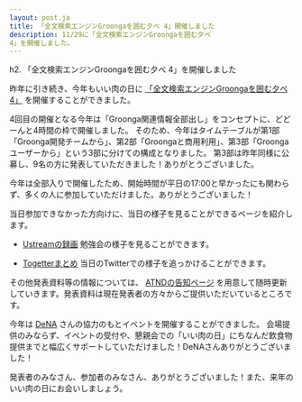 ```yaml
---
layout: post.ja
title: 「全文検索エンジンGroongaを囲む夕べ 4」開催しました
description: 11/29に「全文検索エンジンGroongaを囲む夕べ
4」を開催しました。
---
```

h2. 「全文検索エンジンGroongaを囲む夕べ 4」を開催しました

昨年に引き続き、今年もいい肉の日に
[「全文検索エンジンGroongaを囲む夕べ4」](http://atnd.org/events/43461)
を開催することができました。

4回目の開催となる今年は「Groonga関連情報全部出し」をコンセプトに、どどーんと4時間の枠で開催しました。
そのため、今年はタイムテーブルが第1部「Groonga開発チームから」、第2部「Groongaと商用利用」、第3部「Groongaユーザーから」という3部に分けての構成となりました。
第3部は昨年同様に公募し、9名の方に発表していただきました！ありがとうございました。

今年は全部入りで開催したため、開始時間が平日の17:00と早かったにも関わらず、多くの人に参加していただけました。ありがとうございました！

当日参加できなかった方向けに、当日の様子を見ることができるページを紹介します。

-   [Ustreamの録画](http://www.ustream.tv/channel/groonga-night)
    勉強会の様子を見ることができます。

<!-- -->

-   [Togetterまとめ](http://togetter.com/li/598598)
    当日のTwitterでの様子を追っかけることができます。

その他発表資料等の情報については、
[ATNDの告知ページ](http://atnd.org/events/43461#document)
を用意して随時更新していきます。発表資料は現在発表者の方々からご提供いただいているところです。

今年は [DeNA](http://dena.com/)
さんの協力のもとイベントを開催することができました。
会場提供のみならず、イベントの受付や、懇親会での「いい肉の日」にちなんだ飲食物提供までと幅広くサポートしていただけました！DeNAさんありがとうございました！

発表者のみなさん、参加者のみなさん、ありがとうございました！また、来年のいい肉の日にお会いしましょう。
